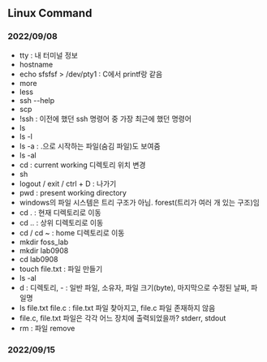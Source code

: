 ## Linux Command

### 2022/09/08

- tty : 내 터미널 정보
- hostname
- echo sfsfsf > /dev/pty1 : C에서 printf랑 같음
- more
- less
- ssh --help
- scp
- !ssh : 이전에 했던 ssh 명령어 중 가장 최근에 했던 명령어
- ls
- ls -l
- ls -a : .으로 시작하는 파일(숨김 파일)도 보여줌
- ls -al
- cd : current working 디렉토리 위치 변경
- sh
- logout / exit / ctrl + D : 나가기
- pwd : present working directory
- windows의 파일 시스템은 트리 구조가 아님. forest(트리가 여러 개 있는 구조)임
- cd . : 현재 디렉토리로 이동
- cd .. : 상위 디렉토리로 이동
- cd / cd ~ : home 디렉토리로 이동
- mkdir foss_lab
- mkdir lab0908
- cd lab0908
- touch file.txt : 파일 만들기
- ls -al
- d : 디렉토리, - : 일반 파일, 소유자, 파일 크기(byte), 마지막으로 수정된 날짜, 파일명
- ls file.txt file.c : file.txt 파일 찾아지고, file.c 파일 존재하지 않음
- file.c, file.txt 파일은 각각 어느 장치에 출력되었을까? stderr, stdout
- rm : 파일 remove

### 2022/09/15
